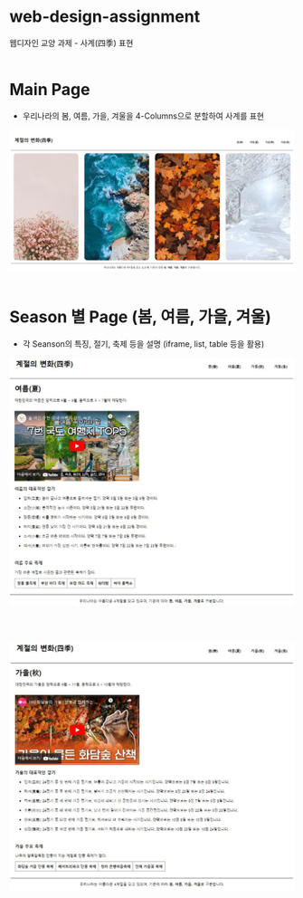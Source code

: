 # web-design-assignment

웹디자인 교양 과제 - 사계(四季) 표현
<br/> 
<br/>

# Main Page

- 우리나라의 봄, 여름, 가을, 겨울을 4-Columns으로 분할하여 사계를 표현

![Main Page 이미지](/img/main_page.JPG)
<br/> 
<br/>
# Season 별 Page (봄, 여름, 가을, 겨울)

- 각 Seanson의 특징, 절기, 축제 등을 설명 (iframe, list, table 등을 활용)

![Season Page 이미지](/img/season_page.JPG)
 
<br/> 
<br/>

![Season Page 이미지](/img/sub_page.JPG)
